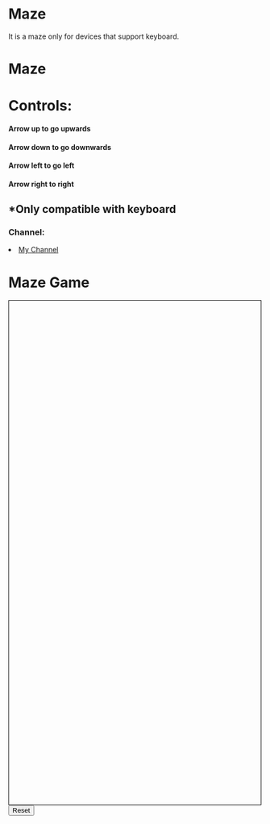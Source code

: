 # Maze
It is a maze only for devices that support keyboard.
<!DOCTYPE html>
<html>
<head>
    <title>Maze Game</title>
    <h1>Maze</h1>
    <h1>Controls:</h1>
    <h4>Arrow up to go upwards</h4>
    <h4>Arrow down to go downwards</h4>
    <h4>Arrow left to go left</h4>
    <h4>Arrow right to right</h4>
    <h2>*Only compatible with <strong>keyboard</strong></h2>
    <h3>Channel:</h3>
    <li><a href="https://youtu.be/6JdvE6-uweE">My Channel</a></li>
    
</head>
<style>#maze-container {
    display: grid;
    grid-template-columns: repeat(10, 50px);
    grid-template-rows: repeat(7, 50px);
    width: 500px;
    height: 1000px;
    border: 1px solid black;
}

.cell {
    border: 1px solid gray;
    box-sizing: border-box;
}

.player {
    background-color: rgb(0, 23, 128);
}

.wall {
    background-color: rgb(0, 0, 0);
}

.exit {
    background-color: red;
}

button {
    margin-top: 10px;
}
</style>
<body>
    <h1>Maze Game</h1>
    <div id="maze-container"></div>
    <button id="reset-button">Reset</button>
<script>
    document.addEventListener('DOMContentLoaded', () => {
    const mazeContainer = document.getElementById('maze-container');
    const resetButton = document.getElementById('reset-button');
   
    const maze = [
        ['#', '#', '#', '#', '#', '#', '#', '#', '#', '#'],
        ['#', ' ', ' ', ' ', '#', ' ', ' ', ' ', ' ', '#'],
        ['#', ' ', '#', ' ', '#', ' ', '#', '#', ' ', '#'],
        ['#', ' ', '#', ' ', ' ', ' ', '#', ' ', ' ', '#'],
        ['#', ' ', '#', '#', '#', '#', '#', '#', '#', '#'],
        ['#', ' ', ' ', ' ', ' ', ' ', ' ', ' ', ' ', '#'],
        ['#', '#', ' ', '#', '#', '#', '#', '#', '#', '#'],
        ['#', ' ', ' ', ' ', '#', ' ', ' ', ' ', ' ', '#'],
        ['#', '#', '#', ' ', '#', ' ', '#', '#', ' ', '#'],
        ['#', ' ', '#', ' ', ' ', ' ', '#', ' ', ' ', '#'],
        ['#', ' ', '#', '#', '#', '#', '#', ' ', '#', '#'],
        ['#', ' ', ' ', ' ', ' ', ' ', ' ', ' ', ' ', '#'],
        ['#', '#', '#', '#', '#', '#', '#', '#', ' ', '#'],
        ['#', ' ', ' ', ' ', '#', ' ', ' ', ' ', ' ', '#'],
        ['#', ' ', '#', ' ', '#', ' ', '#', '#', '#', '#'],
        ['#', ' ', '#', ' ', ' ', ' ', '#', 'E', '#', '#'],
        ['#', ' ', '#', '#', '#', '#', '#', ' ', ' ', '#'],
        ['#', ' ', ' ', '#', ' ', ' ', ' ', '#', ' ', '#'],
        ['#', '#', ' ', ' ', ' ', '#', ' ', ' ', ' ', '#'],
        ['#', '#', '#', '#', '#', '#', '#', '#', '#', '#']
    ];

    let playerPosition = { x: 1, y: 1 };

    function renderMaze() {
        mazeContainer.innerHTML = '';

        for (let i = 0; i < maze.length; i++) {
            for (let j = 0; j < maze[i].length; j++) {
                const cell = document.createElement('div');
                cell.className = 'cell';

                if (maze[i][j] === '#') {
                    cell.classList.add('wall');
                } else if (maze[i][j] === ' ') {
                    cell.classList.add('path');
                } else if (maze[i][j] === 'E') {
                    cell.classList.add('exit');
                }

                if (i === playerPosition.y && j === playerPosition.x) {
                    cell.classList.add('player');
                }

                mazeContainer.appendChild(cell);
            }
        }
    }

    function movePlayer(x, y) {
        if (maze[playerPosition.y + y][playerPosition.x + x] !== '#') {
            playerPosition.x += x;
            playerPosition.y += y;
            renderMaze();

            if (maze[playerPosition.y][playerPosition.x] === 'E') {
                alert('Congratulations, you\'ve reached the exit!');
            }
        }
    }

    document.addEventListener('keydown', (event) => {
        if (event.key === 'ArrowUp') {
            movePlayer(0, -1);
        } else if (event.key === 'ArrowDown') {
            movePlayer(0, 1);
        } else if (event.key === 'ArrowLeft') {
            movePlayer(-1, 0);
        } else if (event.key === 'ArrowRight') {
            movePlayer(1, 0);
        }
    });
    
    resetButton.addEventListener('click', () => {
        playerPosition = { x: 1, y: 1 };
        renderMaze();
    });

    renderMaze();
});</script>
</body>
</html>
